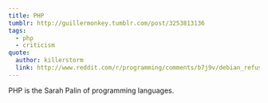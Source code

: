 ```yaml
---
title: PHP
tumblr: http://guillermonkey.tumblr.com/post/3253813136
tags:
  - php
  - criticism
quote:
  author: killerstorm
  link: http://www.reddit.com/r/programming/comments/b7j9v/debian_refuses_to_package_the_embedded_php/c0ldcqg
---
```


PHP is the Sarah Palin of programming languages.
